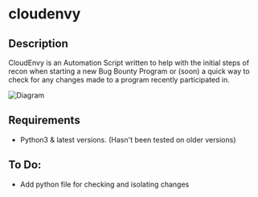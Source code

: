 # cloudenvy

## Description

CloudEnvy is an Automation Script written to help with the initial steps of recon when starting a new Bug Bounty Program or (soon) a quick way to check for any changes made to a program recently participated in. 

![Diagram](https://github.com/urielzrivera/CloudEnvy/assets/images/diagram.png)

## Requirements

* Python3 & latest versions. (Hasn't been tested on older versions)

## To Do:

* Add python file for checking and isolating changes
